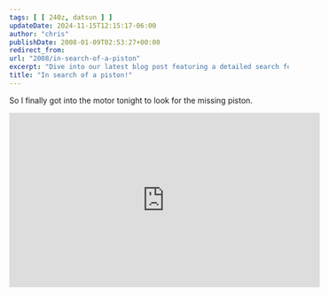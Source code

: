 ```yaml
---
tags: [ [ 240z, datsun ] ]
updateDate: 2024-11-15T12:15:17-06:00
author: "chris"
publishDate: 2008-01-09T02:53:27+00:00
redirect_from: 
url: "2008/in-search-of-a-piston"
excerpt: "Dive into our latest blog post featuring a detailed search for a missing piston within a motor, with an accompanying video guide."
title: "In search of a piston!"
---
```


So I finally got into the motor tonight to look for the missing piston.

<iframe width="560" height="315" src="https://www.youtube.com/embed/y1Ihcz0jeiQ?si=uuUzgIraFWc1OnqB" title="YouTube video player" frameborder="0" allow="accelerometer; autoplay; clipboard-write; encrypted-media; gyroscope; picture-in-picture; web-share" referrerpolicy="strict-origin-when-cross-origin" allowfullscreen></iframe>
